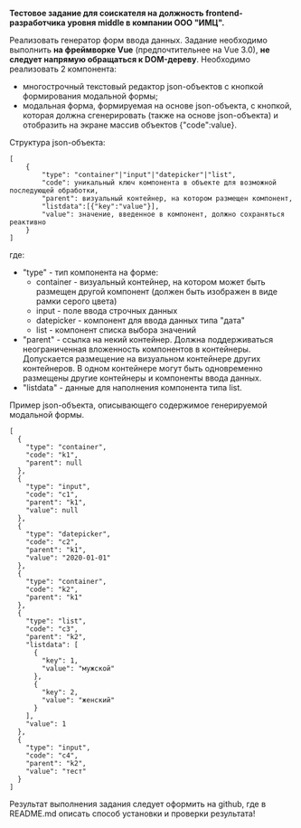 **Тестовое задание для соискателя на должность frontend-разработчика уровня middle в компании ООО "ИМЦ".**

Реализовать генератор форм ввода данных.
Задание необходимо выполнить **на фреймворке Vue** (предпочтительнее на Vue 3.0), **не следует напрямую обращаться к DOM-дереву**.
Необходимо реализовать 2 компонента: 
- многострочный текстовый редактор json-объектов с кнопкой формирования модальной формы;
- модальная форма, формируемая на основе json-объекта, с кнопкой, которая должна сгенерировать (также на основе json-объекта) и отобразить на экране массив объектов {"code":value}.

Структура json-объекта:
```
[
	{
		"type": "container"|"input"|"datepicker"|"list", 
		"code": уникальный ключ компонента в объекте для возможной последующей обработки,
		"parent": визуальный контейнер, на котором размещен компонент,
		"listdata":[{"key":"value"}],
		"value": значение, введенное в компонент, должно сохраняться реактивно
	}
]
```
где:
- "type" - тип компонента на форме:
	- container - визуальный контейнер, на котором может быть размещен другой компонент (должен быть изображен в виде рамки серого цвета)
	- input - поле ввода строчных данных
	- datepicker - компонент для ввода данных типа "дата"
	- list - компонент списка выбора значений
- "parent" - ссылка на некий контейнер. Должна поддерживаться неограниченная вложенность компонентов в контейнеры. 
	Допускается размещение на визуальном контейнере других контейнеров.
	В одном контейнере могут быть одновременно размещены другие контейнеры и компоненты ввода данных.
- "listdata" - данные для наполнения компонента типа list.
	
Пример json-объекта, описывающего содержимое генерируемой модальной формы.	
```
[
  {
    "type": "container",
    "code": "k1",
    "parent": null
  },
  {
    "type": "input",
    "code": "c1",
    "parent": "k1",
    "value": null
  },
  {
    "type": "datepicker",
    "code": "c2",
    "parent": "k1",
    "value": "2020-01-01"
  },
  {
    "type": "container",
    "code": "k2",
    "parent": "k1"
  },
  {
    "type": "list",
    "code": "с3",
    "parent": "k2",
    "listdata": [
      {
        "key": 1,
        "value": "мужской"
      },
      {
        "key": 2,
        "value": "женский"
      }
    ],
    "value": 1
  },
  {
    "type": "input",
    "code": "c4",
    "parent": "k2",
    "value": "тест"
  }
]
```

Результат выполнения задания следует оформить на github, где в README.md описать способ установки и проверки результата!
